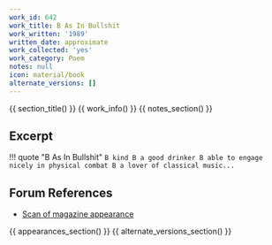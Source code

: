 ```yaml
---
work_id: 642
work_title: B As In Bullshit
work_written: '1989'
written_date: approximate
work_collected: 'yes'
work_category: Poem
notes: null
icon: material/book
alternate_versions: []
---
```


{{ section_title() }}
{{ work_info() }}
{{ notes_section() }}
## Excerpt
!!! quote "B As In Bullshit"
    ```
    B kind
    B a good drinker
    B able to engage nicely in physical combat
    B a lover of classical music...
    ```

## Forum References
- [Scan of magazine appearance](https://bukowskiforum.com/threads/nyq-39-summer-1989-b-as-in-bullshit.11895/)

{{ appearances_section() }}
{{ alternate_versions_section() }}